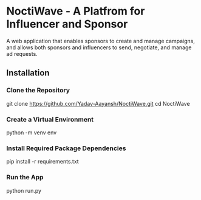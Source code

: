 # NoctiWave - A Platfrom for Influencer and Sponsor
A web application that enables sponsors to create and manage campaigns, and allows both sponsors and influencers to send, negotiate, and manage ad requests.

## Installation

### Clone the Repository
git clone https://github.com/Yadav-Aayansh/NoctiWave.git
cd NoctiWave

### Create a Virtual Environment
python -m venv env

### Install Required Package Dependencies
pip install -r requirements.txt

### Run the App
python run.py
